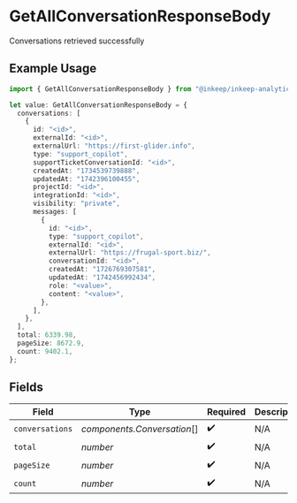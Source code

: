 # GetAllConversationResponseBody

Conversations retrieved successfully

## Example Usage

```typescript
import { GetAllConversationResponseBody } from "@inkeep/inkeep-analytics/models/operations";

let value: GetAllConversationResponseBody = {
  conversations: [
    {
      id: "<id>",
      externalId: "<id>",
      externalUrl: "https://first-glider.info",
      type: "support_copilot",
      supportTicketConversationId: "<id>",
      createdAt: "1734539739888",
      updatedAt: "1742396100455",
      projectId: "<id>",
      integrationId: "<id>",
      visibility: "private",
      messages: [
        {
          id: "<id>",
          type: "support_copilot",
          externalId: "<id>",
          externalUrl: "https://frugal-sport.biz/",
          conversationId: "<id>",
          createdAt: "1726769307581",
          updatedAt: "1742456992434",
          role: "<value>",
          content: "<value>",
        },
      ],
    },
  ],
  total: 6339.98,
  pageSize: 8672.9,
  count: 9402.1,
};
```

## Fields

| Field                       | Type                        | Required                    | Description                 |
| --------------------------- | --------------------------- | --------------------------- | --------------------------- |
| `conversations`             | *components.Conversation*[] | :heavy_check_mark:          | N/A                         |
| `total`                     | *number*                    | :heavy_check_mark:          | N/A                         |
| `pageSize`                  | *number*                    | :heavy_check_mark:          | N/A                         |
| `count`                     | *number*                    | :heavy_check_mark:          | N/A                         |